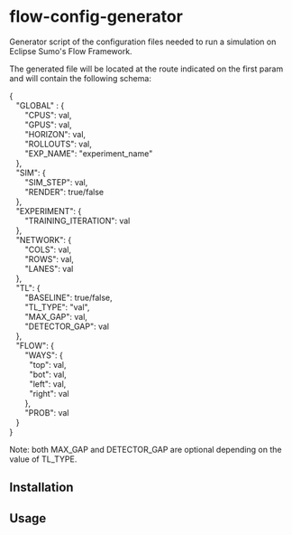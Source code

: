 # flow-config-generator
Generator script of the configuration files needed to run a simulation on Eclipse Sumo's Flow Framework.

The generated file will be located at the route indicated on the first param and will contain the following schema:

{     
&nbsp;&nbsp; "GLOBAL" : {     
&nbsp;&nbsp;&nbsp;&nbsp;&nbsp;&nbsp; "CPUS": val,     
&nbsp;&nbsp;&nbsp;&nbsp;&nbsp;&nbsp; "GPUS": val,    
&nbsp;&nbsp;&nbsp;&nbsp;&nbsp;&nbsp; "HORIZON": val,     
&nbsp;&nbsp;&nbsp;&nbsp;&nbsp;&nbsp; "ROLLOUTS": val,     
&nbsp;&nbsp;&nbsp;&nbsp;&nbsp;&nbsp; "EXP_NAME": "experiment_name"    
&nbsp;&nbsp; },      
&nbsp;&nbsp; "SIM": {      
&nbsp;&nbsp;&nbsp;&nbsp;&nbsp;&nbsp; "SIM_STEP": val,     
&nbsp;&nbsp;&nbsp;&nbsp;&nbsp;&nbsp; "RENDER": true/false      
&nbsp;&nbsp; },     
&nbsp;&nbsp; "EXPERIMENT": {     
&nbsp;&nbsp;&nbsp;&nbsp;&nbsp;&nbsp; "TRAINING_ITERATION": val      
&nbsp;&nbsp; },     
&nbsp;&nbsp; "NETWORK": {      
&nbsp;&nbsp;&nbsp;&nbsp;&nbsp;&nbsp; "COLS": val,      
&nbsp;&nbsp;&nbsp;&nbsp;&nbsp;&nbsp; "ROWS": val,      
&nbsp;&nbsp;&nbsp;&nbsp;&nbsp;&nbsp; "LANES": val      
&nbsp;&nbsp; },      
&nbsp;&nbsp; "TL": {      
&nbsp;&nbsp;&nbsp;&nbsp;&nbsp;&nbsp; "BASELINE": true/false,     
&nbsp;&nbsp;&nbsp;&nbsp;&nbsp;&nbsp; "TL_TYPE": "val",      
&nbsp;&nbsp;&nbsp;&nbsp;&nbsp;&nbsp; "MAX_GAP": val,    
&nbsp;&nbsp;&nbsp;&nbsp;&nbsp;&nbsp; "DETECTOR_GAP": val    
&nbsp;&nbsp; },   
&nbsp;&nbsp; "FLOW": {    
&nbsp;&nbsp;&nbsp;&nbsp;&nbsp;&nbsp; "WAYS": {    
&nbsp;&nbsp;&nbsp;&nbsp;&nbsp;&nbsp;&nbsp;&nbsp; "top": val,    
&nbsp;&nbsp;&nbsp;&nbsp;&nbsp;&nbsp;&nbsp;&nbsp; "bot": val,    
&nbsp;&nbsp;&nbsp;&nbsp;&nbsp;&nbsp;&nbsp;&nbsp; "left": val,    
&nbsp;&nbsp;&nbsp;&nbsp;&nbsp;&nbsp;&nbsp;&nbsp; "right": val    
&nbsp;&nbsp;&nbsp;&nbsp;&nbsp;&nbsp; },    
&nbsp;&nbsp;&nbsp;&nbsp;&nbsp;&nbsp; "PROB": val   
&nbsp;&nbsp; }   
}    

Note: both MAX_GAP and DETECTOR_GAP are optional depending on the value of TL_TYPE.

## Installation

## Usage
